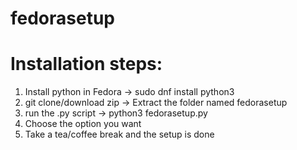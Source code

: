 # fedorasetup

# Installation steps:

1) Install python in Fedora -> sudo dnf install python3
2) git clone/download zip -> Extract the folder named fedorasetup  
3) run the .py script -> python3 fedorasetup.py
4) Choose the option you want
5) Take a tea/coffee break and the setup is done

